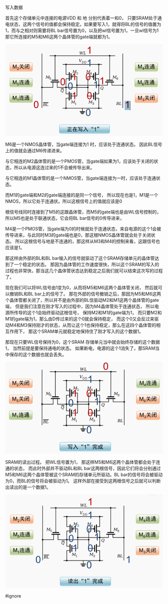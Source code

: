 写入数据

首先这个存储单元中连接的电源VDD 和 地 分别代表着一和0， 只要SRAM处于通电状态，这两个信号的值都会保持稳定。如果要写入1，就得将BL的信号的值置为1，而与之相对则需要将BL bar信号置为0，以及把wl信号置为1，一旦wl信号为1那它所连接的M5和M6这两个晶体管的gate端就都为1。 

![image-20201110222603346](assets/image-20201110222603346.png)

M6是一个NMOS晶体管，当gate端连接为1 时，应该处于连通状态。 因此BL信号上的值就会通过M6传递进来。

与它相连的M2晶体管的是一个PMOS管，当gate端如果为1，应该处于关闭的状态，所以从电源这连过来的1不会被传导出来。

与它相连的M1晶体管的是一个NMOS管，当gate端连接为一时，应该处于连通状态。

而M1的gate端和M2的gate端连接的是同一个信号， 所以现在也是1，M1是一个NMOS，所以它处于连通状。所以这根信号上的值就应该是0

根信号线同时连接到了M5的这跟晶体管，而M5的gate端也是由WL信号控制的， 所以M5也是处于联通状态，它会将BL bar信号的0传导进来， 

M4是一个PMOS管，当gate端为0的时候就处于连通状态，来自电源的这个1会被传导进来，与此同时M3的gate端也是0，那这根NMOS晶体管就会处于关闭状态。 所以这根信号与地是不连通的，那这样从M3和M4的控制来看，这跟信号也应该是1。


那这样由外部的BL和BL bar输入的信号就驱动了这个SRAM存储单元的晶体管达到了一个稳定的状态。 那因为晶体管的工作速度很快，所以这个SRAM的写入的过程也非常快，那当这几个晶体管状态达到稳定之后我们就可以结束这次写的过程了。 





现在我们可以将WL信号由1变为0，从而将M5和M6这两个晶体管关闭， 然后就可以撤销BL和BL bar上的信号了。 
那在外部的信号撤销之后，那因为M5和M6这两个晶体管都关闭了，所以并不是由外部的BL信驱动M2和M1这两个晶体管的gate端， 
但是我们注意在刚才写入的过程中，因为M4晶体管处于连通状态， 所以电源所传导的这个1会始终驱动这根信号，
保持M2和M1的gate端为1， 而只要M2和M1的gate端为1，那么由D传过来的这个0就会保持稳定，
而这个0又会反过来驱动M4和M3保持刚才的状态，从而让这个1也保持稳定，那么在这四个晶体管的相互作用下，
那这个SRAM单元就稳定地保持住了刚才写入的这个数据1。 

那现在只要WL信号保持为0，这个SRAM 存储单元当中就会始终存储的这个数据1， 当然前提是要保持通电的状态。 
如果断电，电源的这个1消失了，那SRAM当中保存的这个数据也就会丢失。 

![image-20201111075326074](assets/image-20201111075326074.png)



SRAM的读出过程。 
把WL信号置为1， 那这样M5和M6这两个晶体管都会处于连通的状态， 而此时外部并不驱动BL和BL bar这两根信号，因此它们将会分别通过M5和M6这两个晶体管被这个SRAM的存储单元所驱动。BL bar的信号将会被驱动为0，而BL的信号将会被驱动为1。 这样外部在接受到这两根信号之后就可以判断出读出的是一个数据1。 

![image-20201111075432161](assets/image-20201111075432161.png)

#ignore